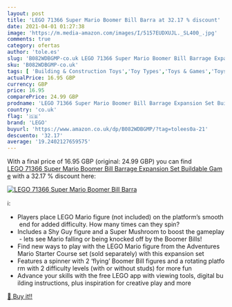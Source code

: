 ```yaml
---
layout: post
title: 'LEGO 71366 Super Mario Boomer Bill Barra at 32.17 % discount'
date: 2021-04-01 01:27:38
image: 'https://m.media-amazon.com/images/I/5157EUDXUJL._SL400_.jpg'
comments: true
category: ofertas
author: 'tole.es'
slug: 'B082WDBGMP-co.uk LEGO 71366 Super Mario Boomer Bill Barrage Expansion...'
sku: 'B082WDBGMP-co.uk'
tags: [ 'Building & Construction Toys','Toy Types','Toys & Games','Toys Store','lego', ]
actualPrice: 16.95 GBP
currency: GBP
price: 16.95
comparePrice: 24.99 GBP
prodname: 'LEGO 71366 Super Mario Boomer Bill Barrage Expansion Set Buildable Game'
country: 'co.uk'
flag: '🇬🇧'
brand: 'LEGO'
buyurl: 'https://www.amazon.co.uk/dp/B082WDBGMP/?tag=tolees0a-21'
descuento: '32.17'
average: '19.2402127659575'
---
```


With a final price of 16.95 GBP (original: 24.99 GBP) you can find [LEGO 71366 Super Mario Boomer Bill Barrage Expansion Set Buildable Game](https://www.amazon.co.uk/dp/B082WDBGMP/?tag=tolees0a-21) with a  32.17 % discount here:

[![LEGO 71366 Super Mario Boomer Bill Barra](https://m.media-amazon.com/images/I/5157EUDXUJL._SL400_.jpg)](https://www.amazon.co.uk/dp/B082WDBGMP/?tag=tolees0a-21)

ℹ️:

- Players place LEGO Mario figure (not included) on the platform’s smooth end for added difficulty. How many times can they spin?
- Includes a Shy Guy figure and a Super Mushroom to boost the gameplay - lets see Mario falling or being knocked off by the Boomer Bills!
- Find new ways to play with the LEGO Mario figure from the Adventures Mario Starter Course set (sold separately) with this expansion set
- Features a spinner with 2 ‘flying’ Boomer Bill figures and a rotating platform with 2 difficulty levels (with or without studs) for more fun
- Advance your skills with the free LEGO app with viewing tools, digital building instructions, plus inspiration for creative play and more

[🛒 Buy it!!](https://www.amazon.co.uk/dp/B082WDBGMP/?tag=tolees0a-21)
